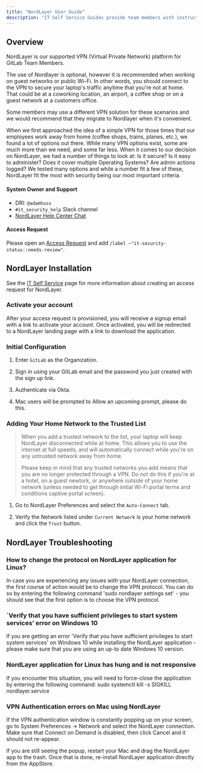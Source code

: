 ```yaml
---
title: "NordLayer User Guide"
description: "IT Self Service Guides provide team members with instructions for frequently asked questions for installing, configuration, and troubleshooting your laptop or our tech stack applications."
---
```


## Overview

NordLayer is our supported VPN (Virtual Private Network) platform for GitLab Team Members.

The use of Nordlayer is optional, however it is recommended when working on guest networks or public Wi-Fi. In other words, you should connect to the VPN to secure your laptop's traffic anytime that you're not at home. That could be at a coworking location, an airport, a coffee shop or on a guest network at a customers office.

Some members may use a different VPN solution for these scenarios and we would recommend that they migrate to Nordlayer when it's convenient.

When we first approached the idea of a simple VPN for those times that our employees work away from home (coffee shops, trains, planes, etc.), we found a lot of options out there. While many VPN options exist, some are much more than we need, and some far less. When it comes to our decision on NordLayer, we had a number of things to look at: Is it secure? Is it easy to administer? Does it cover multiple Operating Systems? Are admin actions logged? We tested many options and while a number fit a few of these, NordLayer fit the most with security being our most important criteria.

#### System Owner and Support

- DRI: `@adamhuss`
- `#it_security_help` Slack channel
- [NordLayer Help Center Chat](https://help.nordlayer.com/)

#### Access Request

Please open an [Access Request](https://about.gitlab.com/handbook/business-technology/team-member-enablement/onboarding-access-requests/access-requests/) and add `/label ~"it-security-status::needs-review"`.


## NordLayer Installation

See the [IT Self Service](/handbook/it) page for more information about creating an access request for NordLayer.

### Activate your account

After your access request is provisioned, you will receive a signup email with a link to activate your account. Once activated, you will be redirected to a NordLayer landing page with a link to download the application.

### Initial Configuration

1. Enter `GitLab` as the Organization.

2. Sign in using your GitLab email and the password you just created with the sign up link.

3. Authenticate via Okta.

4. Mac users will be prompted to Allow an upcoming prompt, please do this.



### Adding Your Home Network to the Trusted List

> When you add a trusted network to the list, your laptop will keep NordLayer disconnected while at home. This allows you to use the internet at full speeds, and will automatically connect while you're on any untrusted network away from home.
>
> Please keep in mind that any trusted networks you add means that you are no longer protected through a VPN. Do not do this if you're at a hotel, on a guest newtork, or anywhere outside of your home network (unless needed to get through initial Wi-Fi portal terms and conditions captive portal screen).

1. Go to NordLayer Preferences and select the `Auto-Connect` tab.

2. Verify the Network listed under `Current Network` is your home network and click the `Trust` button.

## NordLayer Troubleshooting

### How to change the protocol on NordLayer application for Linux?

In case you are experiencing any issues with your NordLayer connection, the first course of action would be to change the VPN protocol. You can do so by entering the following command 'sudo nordlayer settings set' - you should see that the first option is to choose the VPN protocol.

### `Verify that you have sufficient privileges to start system services’ error on Windows 10

If you are getting an error 'Verify that you have sufficient privileges to start system services' on Windows 10 while installing the NordLayer application - please make sure that you are using an up-to date Windows 10 version.

### NordLayer application for Linux has hung and is not responsive

If you encounter this situation, you will need to force-close the application by entering the following command:
sudo systemctl kill -s SIGKILL nordlayer.service

### VPN Authentication errors on Mac using NordLayer

If the VPN authentication window is constantly popping up on your screen, go to System Preferences -> Network and select the NordLayer connection. Make sure that Connect on Demand is disabled, then click Cancel and it should not re-appear.

If you are still seeing the popup, restart your Mac and drag the NordLayer app to the trash. Once that is done, re-install NordLayer application directly from the AppStore.

